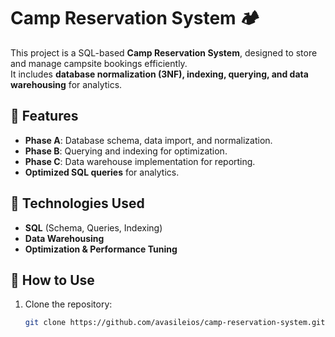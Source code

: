 # Camp Reservation System 🏕️

This project is a SQL-based **Camp Reservation System**, designed to store and manage campsite bookings efficiently.  
It includes **database normalization (3NF), indexing, querying, and data warehousing** for analytics.

## 📌 Features
- **Phase A**: Database schema, data import, and normalization.
- **Phase B**: Querying and indexing for optimization.
- **Phase C**: Data warehouse implementation for reporting.
- **Optimized SQL queries** for analytics.

## 💾 Technologies Used
- **SQL** (Schema, Queries, Indexing)
- **Data Warehousing**
- **Optimization & Performance Tuning**

## 🚀 How to Use
1. Clone the repository:
   ```sh
   git clone https://github.com/avasileios/camp-reservation-system.git
